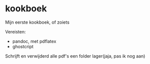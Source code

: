 # kookboek
Mijn eerste kookboek, of zoiets

Vereisten:

  * pandoc, met pdflatex
  * ghostcript


Schrijft en verwijderd alle pdf's een folder lager(jaja, pas ik nog aan)